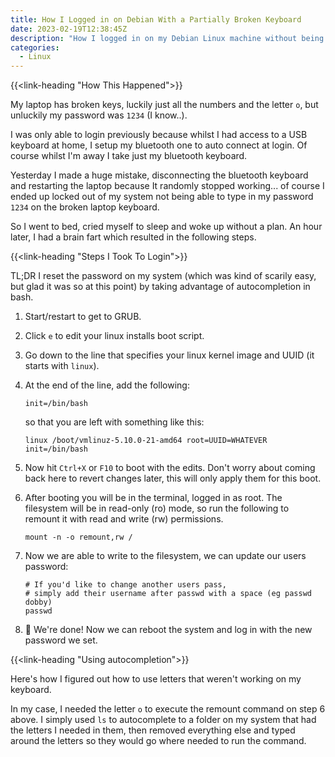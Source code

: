 ```yaml
---
title: How I Logged in on Debian With a Partially Broken Keyboard
date: 2023-02-19T12:38:45Z
description: "How I logged in on my Debian Linux machine without being able to type in my password"
categories:
  - Linux
---
```


{{<link-heading "How This Happened">}}

My laptop has broken keys, luckily just all the numbers and the letter `o`, but unluckily my password was `1234` (I know..).

I was only able to login previously because whilst I had access to a USB keyboard at home, I setup my bluetooth one to auto connect at login. Of course whilst I'm away I take just my bluetooth keyboard.

Yesterday I made a huge mistake, disconnecting the bluetooth keyboard and restarting the laptop because It randomly stopped working... of course I ended up locked out of my system not being able to type in my password `1234` on the broken laptop keyboard.

So I went to bed, cried myself to sleep and woke up without a plan. An hour later, I had a brain fart which resulted in the following steps.

{{<link-heading "Steps I Took To Login">}}

TL;DR I reset the password on my system (which was kind of scarily easy, but glad it was so at this point) by taking advantage of autocompletion in bash.

1. Start/restart to get to GRUB.
2. Click `e` to edit your linux installs boot script.
3. Go down to the line that specifies your linux kernel image and UUID (it starts with `linux`).
4. At the end of the line, add the following:

    ```
    init=/bin/bash
    ```
    so that you are left with something like this:
    ```
    linux /boot/vmlinuz-5.10.0-21-amd64 root=UUID=WHATEVER init=/bin/bash
    ```
5. Now hit `Ctrl+X` or `F10` to boot with the edits. Don't worry about coming back here to revert changes later, this will only apply them for this boot.
6. After booting you will be in the terminal, logged in as root. The filesystem will be in read-only (ro) mode, so run the following to remount it with read and write (rw) permissions.
    ```
    mount -n -o remount,rw /
    ```
7. Now we are able to write to the filesystem, we can update our users password:
    ```
    # If you'd like to change another users pass,
    # simply add their username after passwd with a space (eg passwd dobby)
    passwd
    ```
8. 🎉 We're done! Now we can reboot the system and log in with the new password we set.

{{<link-heading "Using autocompletion">}}

Here's how I figured out how to use letters that weren't working on my keyboard.

In my case, I needed the letter `o` to execute the remount command on step 6 above. I simply used `ls` to autocomplete to a folder on my system that had the letters I needed in them, then removed everything else and typed around the letters so they would go where needed to run the command.

